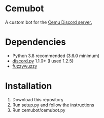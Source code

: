 # Cemubot
A custom bot for the [Cemu Discord server.](https://discord.gg/5psYsup)

# Dependencies
- Python 3.8 recommended (3.6.0 minimum)
- [discord.py](https://github.com/Rapptz/discord.py) 1.1.0+ (I used 1.2.5)
- [fuzzywuzzy](https://github.com/seatgeek/fuzzywuzzy)

# Installation
1. Download this repository
2. Run setup.py and follow the instructions
3. Run cemubot/cemubot.py
